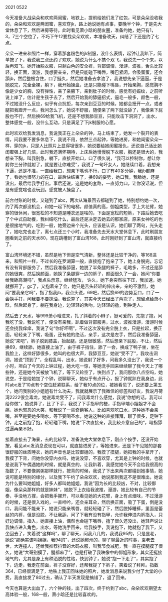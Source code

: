 2021 0522

今天准备大战朵朵和欢欢两闺蜜，地铁上，提前给她们发了红包，可是朵朵没收我的，朵朵和欢欢是两闺蜜，喜欢穿jk，路上她说她有点事，要晚半个钟，于是先大堂休息了下，然后进房等待。此时看见萧小晗的朋友圈，准备约她，她只有1，3，7三个空位了，不巧下午12要找朵朵欢欢，本准备改天，纠结了下还是约了七点。

朵朵一进来和照片一样，穿着那套粉色的jk制服，没什么表情，起钟让我趴下，简单按了下，我说我三点还约了欢欢，她说为什么不搞个双飞，我说先一个个来，以后再双飞，她开始脱衣服，只剩白色的安全裤，背部调情，漫游，波推，舌头比较轻，换正面，漫游，我想要亲亲，但是只能碰下嘴唇，嘴巴紧闭，会吸蛋蛋，还会舔jb，然后整根含住，口了挺久，然后她准备去拿油了，我说想先亲下逼逼，于是她脱完，完全全裸，躺下，我开始操盘，还是只能碰下嘴唇，开始亲胸，感觉胸不像是少女的胸，没有弹性，亲了亲腋下，亲到肚子的时候，感觉有妊娠纹，之前听说上岸了，估计是生孩子去了，然后开始我的舔逼招式，逼毛一般多，颜色一般，不过她没什么反应，似乎有点抗拒，每次亲到豆豆的时候，她都会扭开一点，或者腿把我蹬开一点，我问怎么了，她说不舒服，随便亲了两下就没舔了，我像亲下屁股也不行，然后换69给我飞机，还是不想我舔豆豆，只能攻击下洞洞了，出水，整体感觉一般，没什么互动，只是满足了下jk制服的心愿。

此时欢欢给我发消息，我说我正在上朵朵的钟，马上结束了，她发一个裂开的表情，问我要不要多休息下，我说不用，依然三点起钟，等她进房，和她闺蜜朵朵一样，穿的jk，只是人比照片上显得坦很多，她说要给她闺蜜报仇，还说自己活比她闺蜜强上好几倍，此时我还满怀期待，上床后她慢慢脱下衣服，胸还是很大的，我想亲下胸，叫我别急，躺下，直接开始口，口了很久说，“我可以控制你，想让你射你三分钟就射了，就是要让你难受”，我说了一句坏女人，她继续口着，我想亲下逼，还是不准，一直给我口，想亲下嘴也不行，口了有40多分钟，我jb都麻了，看她也很努力的在口，最后快结束了，换69的姿势，她口我，我舔她，还是没出，最后给我手打出。事后还说，这是她的套路，一直努力口，让你没话说，但是有感觉啥也没玩到。感觉被人操盘了。

前台付账的时候，又碰到了abc，两次从海景回去都碰到了她，特别想约她一次，约了两次都没机会，和她一起下的电梯，颜值真的高，御姐类型，手上大花臂，她穿的很休闲，很宽松的不知道是睡衣还是啥的，下面是宽松的短裤，下路后她去吃了个中式自助餐，我纠结吃什么，最后还是决定去她去的那家店，原来女神吃的也是很接地气的，吃到一般，她旁边来个光头，应该是认识，她们聊了两句，光头走了，她吃完也走了，离七点还三个小时，我准备先去天水大堂休息下，此时刷朋友圈看到之前的天水80，现在跳槽到了富山湾168，此时刚好到了富山湾，就直接约了。

富山湾环境还不错，虽然是地下但是空气清新，整体还是比较干净的，等168进来，和照片一样，不过长的在罗湖算一般，直接抱了抱亲了下，她上身脱完，忘记有没有背部服务了，然后我准备舔逼，她脱了半条腿的裤子，毛略多，不过还是舔的她很爽，然后换颜面，她换了条腿穿一边的裤子，颜面很久了一会，她问“你要给我舔高潮吗”，我点头示意，继续猛攻， 许久，她下身突然往下压，我加速，她就挪开了，gc了，又抱着亲了会，她只是舌头轻轻的伸出来，亲的不激烈，她问“要我亲它吗”，指了指我jb，我点头说，69吧，然后换69的姿势互口，口了一会换手打，问我要不要抹油，我说算了，其实今天已经出了两次了，想留点给萧小晗，然后起身了，躺在我身边，边轻轻的舌吻，边轻轻的撸，到钟走人。

然后去了天水，等999萧小晗进来，扎了斜着的小辫子，挺可爱的，先抱了抱，问我吃了没，我说吃了，便没有亲我，趴着做背部服务，过水，波推漫游，漫游时候还会挠我痒痒，我说了句“你好坏啊”，不过这次没有完全脱上衣，只是拉起，换正面，轻轻亲了下嘴，吸蛋，还有她的绝活，亲手，这次是左手，然后我准备舔逼，她说“来吧”，裤子脱到膝盖，抬起腿，还是很敏感，然后想亲下屁股，不让，然后换69，继续舔，她直接上油了，由于裤子挡住，舔了一会，换成了鸭子坐，坐在我脸上，这样好舔很多，她叫的也很大声，我舔豆豆，她说“受不了”，我攻击洞洞，她说“顶到了”，全程乱叫，出水，她说射了好多，问我多久没出了，我说一个小时，坦白了今天的上钟过程，她大吃一惊，等她洗手回来继续聊了我今天上了哪些钟，还是她今天被放飞机了，等下又轮空了，快到点了，我问那你八点空吗，她说空，于是给她加了个钟，说聊聊天，她似乎有点开心，报了钟就趴在我身边，此时abc发了10点有个空位赶紧联系，给了我10点的位，被她看见了，说还要上第五个，她问我别的小姐姐有什么功夫，我就就展示了我微信的标签和好友，我说月荷湾2222很会毒龙，她说毒龙受不了，问我毒龙什么感觉，我说”你想的话，我可以给你做“，她说算了，比了下手，我说了下手指甲的梗，手指甲端小姐姐才不会痛，她也邪恶的大笑，和我说了一些奇葩客人，比如喜欢吃口水，这种她不会亲嘴，甚至是要她多喝水，等下要喝圣水，她说这种的直接拜拜，聊了很多，足钟下钟，走之前抱了抱，轻轻碰下嘴，她说”下次直接亲，我比较介意自己的“，暗指舔过逼再亲不好。

接着直接去了海景，去的比较早，准备洗完大堂休息下，刚点个按手，还没开始按，看见abc发消息说现在可以，就直接进房了，等她进来，还是下午见她的那套很舒服的丝质睡衣，她的声音也是比较御姐的，我摸了摸腿，她把我的手拿开了，我摸了下背，问她你没穿内衣吗，她说没穿，不喜欢穿，尤其是上钟的时候，也就是说我下午偶遇她的时候，就是真空的，让我趴着，我感觉她今天不会给我很高的指数了，不要像粥粥那样就行，按背的时候，我说了下出来两次都碰到她事情，她说可能是特别的缘分，以及我下午约了朵朵欢欢，她说那到我这不是很难出，她说为什么要叫她姐姐，好多人都叫她姐姐，我说”因为长的比较凶，不对，比较御姐，像朵朵那样的就是妹妹“，她脱下上衣给我波推，漫游，她比较有自己的节奏，手没地方撑，会把我手挪开，可以看见她的大花臂，身上有点烟味，不过漫游的时候，还是很入戏的，一直呻吟，还会亲耳朵，然后换正面，吸了下蛋，倒是没口，我问能不能亲下，她说只能亲嘴唇，就轻轻碰了下，然后脱掉睡裤，里面是蕾丝的内裤，但是没脱，不让我舔，问了下我有没有指甲，允许我伸进内裤指入，只好边调情，指入，她直接上油，偶然也会碰下嘴唇，撸了很久还没出，她轻声说让我快点进入角色，出水，等她洗手回来，给我按手，我说抱下，她就抱了我下，又坐回去了，笑着说“这样吗”，聊了聊天，问我八几的，我说我95的，只是显老，她说“那确实该叫姐姐，我94的”，还说她郴州的，聊了聊最近的时事，袁老去世，大连撞人，还给我推荐抖音的大码衣服，叫我节食减肥，我一直在摸腿摸了很久，她说“大哥别摸了，腿都麻了”，也是打破了我映像中的御姐形象，其实还挺接地气的，尤其是身上有种洒脱的性格，快到钟了，她说“抱一下走了”，其实抱了下，边走，我走在前面，裤子没穿好，还帮我提了下裤子，笑着说了拜拜。指数364，已经很满足了，地铁上我正回味她的照片，她发消息来说我少付了大堂的小费，我直接发了80过去，确认了半天发现是搞错了，退了回来。

今天也算是大出血了，六个钟的钱，出了四次，终于约到了abc，朵朵欢欢期望太高体验一般，168一般，萧小晗还是比较喜欢的。

